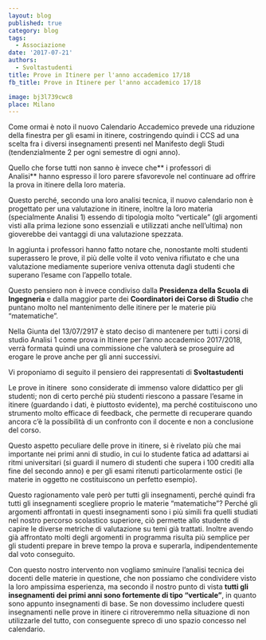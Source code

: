 ```yaml
---
layout: blog
published: true
category: blog
tags:
  - Associazione
date: '2017-07-21'
authors:
  - Svoltastudenti
title: Prove in Itinere per l'anno accademico 17/18
fb_title: Prove in Itinere per l'anno accademico 17/18

image: bj3l739cwc8
place: Milano
---
```


Come ormai è noto il nuovo Calendario Accademico prevede una riduzione della finestra per gli esami in itinere, costringendo quindi i CCS ad una scelta fra i diversi insegnamenti presenti nel Manifesto degli Studi (tendenzialmente 2 per ogni semestre di ogni anno).

Quello che forse tutti non sanno è invece che** i professori di Analisi** hanno espresso il loro parere sfavorevole nel continuare ad offrire la prova in itinere della loro materia.

Questo perché, secondo una loro analisi tecnica, il nuovo calendario non è progettato per una valutazione in itinere, inoltre la loro materia (specialmente Analisi 1) essendo di tipologia molto “verticale” (gli argomenti visti alla prima lezione sono essenziali e utilizzati anche nell’ultima) non gioverebbe dei vantaggi di una valutazione spezzata.

In aggiunta i professori hanno fatto notare che, nonostante molti studenti superassero le prove, il più delle volte il voto veniva rifiutato e che una valutazione mediamente superiore veniva ottenuta dagli studenti che superano l’esame con l’appello totale.

Questo pensiero non è invece condiviso dalla **Presidenza della Scuola di Ingegneria** e dalla maggior parte dei **Coordinatori dei Corso di Studio** che puntano molto nel mantenimento delle itinere per le materie più “matematiche”.

Nella Giunta del 13/07/2917 è stato deciso di mantenere per tutti i corsi di studio Analisi 1 come prova in Itinere per l’anno accademico 2017/2018, verrà formata quindi una commissione che valuterà se proseguire ad erogare le prove anche per gli anni successivi.

Vi proponiamo di seguito il pensiero dei rappresentati di **Svoltastudenti**

Le prove in itinere  sono considerate di immenso valore didattico per gli studenti; non di certo perché più studenti riescono a passare l’esame in itinere (guardando i dati, è piuttosto evidente), ma perché costituiscono uno strumento molto efficace di feedback, che permette di recuperare quando ancora c’è la possibilità di un confronto con il docente e non a conclusione del corso.

Questo aspetto peculiare delle prove in itinere, si è rivelato più che mai importante nei primi anni di studio, in cui lo studente fatica ad adattarsi ai ritmi universitari (si guardi il numero di studenti che supera i 100 crediti alla fine del secondo anno) e per gli esami ritenuti particolarmente ostici (le materie in oggetto ne costituiscono un perfetto esempio).

Questo ragionamento vale però per tutti gli insegnamenti, perché quindi fra tutti gli insegnamenti scegliere proprio le materie “matematiche”? Perché gli argomenti affrontati in questi insegnamenti sono i più simili fra quelli studiati nel nostro percorso scolastico superiore, ciò permette allo studente di capire le diverse metriche di valutazione su temi già trattati. Inoltre avendo già affrontato molti degli argomenti in programma risulta più semplice per gli studenti prepare in breve tempo la prova e superarla, indipendentemente dal voto conseguito.

Con questo nostro intervento non vogliamo sminuire l’analisi tecnica dei docenti delle materie in questione, che non possiamo che condividere visto la loro ampissima esperienza, ma secondo il nostro punto di vista **tutti gli insegnamenti dei primi anni sono fortemente di tipo “verticale”**, in quanto sono appunto insegnamenti di base. Se non dovessimo includere questi insegnamenti nelle prove in itinere ci ritroveremmo nella situazione di non utilizzarle del tutto, con conseguente spreco di uno spazio concesso nel calendario.
